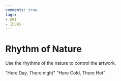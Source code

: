 ```yaml
---
comments: true
tags:
- ART
- IDEAS
---
```

# Rhythm of Nature
Use the rhythms of the nature to control the artwork.

"Here Day, There night"
"Here Cold, There Hot"